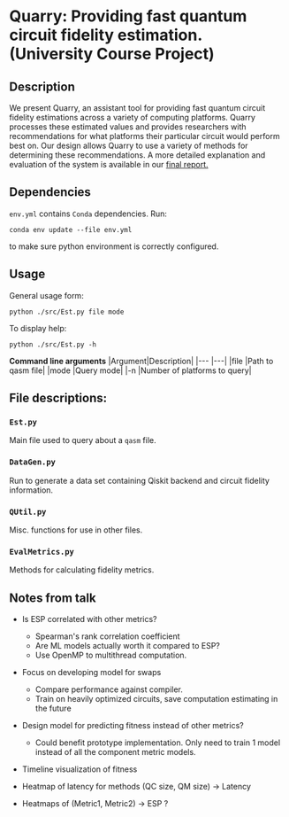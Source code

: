 # Quarry: Providing fast quantum circuit fidelity estimation. (University Course Project)

## Description
We present Quarry, an assistant tool for providing
fast quantum circuit fidelity estimations across a variety of
computing platforms. Quarry processes these estimated values
and provides researchers with recommendations for what platforms 
their particular circuit would perform best on. Our design
allows Quarry to use a variety of methods for determining
these recommendations. A more detailed explanation
and evaluation of the system is available in our
[final report.](./pdf/Quarry_Final_Report.pdf)

## Dependencies

`env.yml` contains `Conda` dependencies. Run:

`conda env update --file env.yml`

to make sure python environment is correctly configured.

## Usage
General usage form:

`python ./src/Est.py file mode`

To display help:

`python ./src/Est.py -h`

**Command line arguments**
|Argument|Description|
|---        |---|
|file       |Path to qasm file|
|mode       |Query mode|
|-n         |Number of platforms to query|


## File descriptions:
### `Est.py`
Main file used to query about a `qasm` file.

### `DataGen.py`
Run to generate a data set containing Qiskit backend and circuit
fidelity information.

### `QUtil.py`
Misc. functions for use in other files.

### `EvalMetrics.py`
Methods for calculating fidelity metrics.

## Notes from talk

* Is ESP correlated with other metrics?
  - Spearman's rank correlation coefficient
  - Are ML models actually worth it compared to ESP?
  - Use OpenMP to multithread computation.
  
* Focus on developing model for swaps
  - Compare performance against compiler.
  - Train on heavily optimized circuits, save computation estimating in the future

* Design model for predicting fitness instead of other metrics?
  - Could benefit prototype implementation. Only need to train 1 model instead of all the component metric models.

* Timeline visualization of fitness

* Heatmap of latency for methods (QC size, QM size) -> Latency

* Heatmaps of (Metric1, Metric2) -> ESP ?
